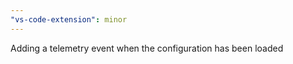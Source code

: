 ```yaml
---
"vs-code-extension": minor
---
```


Adding a telemetry event when the configuration has been loaded

